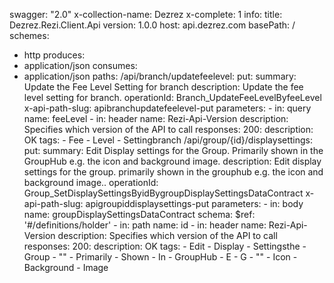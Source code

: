 swagger: "2.0"
x-collection-name: Dezrez
x-complete: 1
info:
  title: Dezrez.Rezi.Client.Api
  version: 1.0.0
host: api.dezrez.com
basePath: /
schemes:
- http
produces:
- application/json
consumes:
- application/json
paths:
  /api/branch/updatefeelevel:
    put:
      summary: Update the Fee Level Setting for branch
      description: Update the fee level setting for branch.
      operationId: Branch_UpdateFeeLevelByfeeLevel
      x-api-path-slug: apibranchupdatefeelevel-put
      parameters:
      - in: query
        name: feeLevel
      - in: header
        name: Rezi-Api-Version
        description: Specifies which version of the API to call
      responses:
        200:
          description: OK
      tags:
      - Fee
      - Level
      - Settingbranch
  /api/group/{id}/displaysettings:
    put:
      summary: Edit Display settings for the Group. Primarily shown in the GroupHub
        e.g. the icon and background image.
      description: Edit display settings for the group. primarily shown in the grouphub
        e.g. the icon and background image..
      operationId: Group_SetDisplaySettingsByidBygroupDisplaySettingsDataContract
      x-api-path-slug: apigroupiddisplaysettings-put
      parameters:
      - in: body
        name: groupDisplaySettingsDataContract
        schema:
          $ref: '#/definitions/holder'
      - in: path
        name: id
      - in: header
        name: Rezi-Api-Version
        description: Specifies which version of the API to call
      responses:
        200:
          description: OK
      tags:
      - Edit
      - Display
      - Settingsthe
      - Group
      - ""
      - Primarily
      - Shown
      - In
      - GroupHub
      - E
      - G
      - ""
      - Icon
      - Background
      - Image